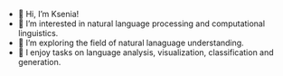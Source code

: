 - 👋 Hi, I’m Ksenia!
- 👀 I’m interested in natural language processing and computational linguistics.
- 🌱 I’m exploring the field of natural lanaguage understanding.
- 💞️ I enjoy tasks on language analysis, visualization, classification and generation.
